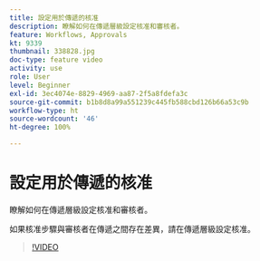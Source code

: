 ```yaml
---
title: 設定用於傳遞的核准
description: 瞭解如何在傳遞層級設定核准和審核者。
feature: Workflows, Approvals
kt: 9339
thumbnail: 338828.jpg
doc-type: feature video
activity: use
role: User
level: Beginner
exl-id: 3ec4074e-8829-4969-aa87-2f5a8fdefa3c
source-git-commit: b1b8d8a99a551239c445fb588cbd126b66a53c9b
workflow-type: ht
source-wordcount: '46'
ht-degree: 100%

---
```


# 設定用於傳遞的核准 

瞭解如何在傳遞層級設定核准和審核者。  

如果核准步驟與審核者在傳遞之間存在差異，請在傳遞層級設定核准。

>[!VIDEO](https://video.tv.adobe.com/v/338828?quality=12&learn=on)
